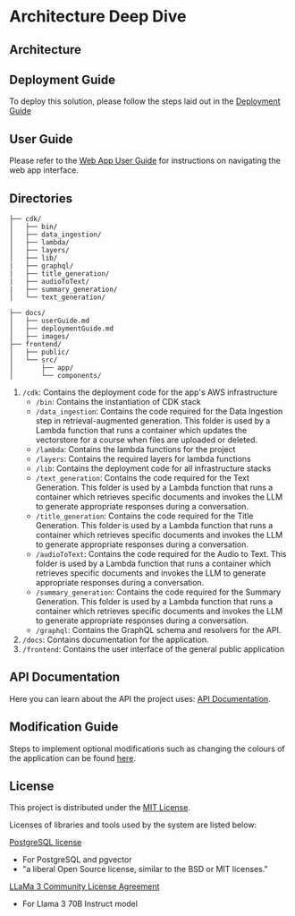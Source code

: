 # Architecture Deep Dive

## Architecture

## Deployment Guide

To deploy this solution, please follow the steps laid out in the [Deployment Guide](./docs/deploymentGuide.md)

## User Guide

Please refer to the [Web App User Guide](./docs/userGuide.md) for instructions on navigating the web app interface.

## Directories

```
├── cdk/
│   ├── bin/
│   ├── data_ingestion/
│   ├── lambda/
│   ├── layers/
│   ├── lib/
|   ├── graphql/
|   ├── title_generation/
|   ├── audioToText/
|   ├── summary_generation/
│   └── text_generation/

├── docs/
│   ├── userGuide.md
│   ├── deploymentGuide.md
│   ├── images/
├── frontend/
│   ├── public/
│   └── src/
│       ├── app/
│       └── components/

```

1. `/cdk`: Contains the deployment code for the app's AWS infrastructure
   - `/bin`: Contains the instantiation of CDK stack
   - `/data_ingestion`: Contains the code required for the Data Ingestion step in retrieval-augmented generation. This folder is used by a Lambda function that runs a container which updates the vectorstore for a course when files are uploaded or deleted.
   - `/lambda`: Contains the lambda functions for the project
   - `/layers`: Contains the required layers for lambda functions
   - `/lib`: Contains the deployment code for all infrastructure stacks
   - `/text_generation`: Contains the code required for the Text Generation. This folder is used by a Lambda function that runs a container which retrieves specific documents and invokes the LLM to generate appropriate responses during a conversation.
   - `/title_generation`: Contains the code required for the Title Generation. This folder is used by a Lambda function that runs a container which retrieves specific documents and invokes the LLM to generate appropriate responses during a conversation.
   - `/audioToText`: Contains the code required for the Audio to Text. This folder is used by a Lambda function that runs a container which retrieves specific documents and invokes the LLM to generate appropriate responses during a conversation.
   - `/summary_generation`: Contains the code required for the Summary Generation. This folder is used by a Lambda function that runs a container which retrieves specific documents and invokes the LLM to generate appropriate responses during a conversation.
   - `/graphql`: Contains the GraphQL schema and resolvers for the API.
2. `/docs`: Contains documentation for the application.
3. `/frontend`: Contains the user interface of the general public application

## API Documentation

Here you can learn about the API the project uses: [API Documentation](./docs/api-documentation.pdf).

## Modification Guide

Steps to implement optional modifications such as changing the colours of the application can be found
[here](./docs/modificationGuide.md).
## License

This project is distributed under the [MIT License](LICENSE).

Licenses of libraries and tools used by the system are listed below:

[PostgreSQL license](https://www.postgresql.org/about/licence/)

- For PostgreSQL and pgvector
- "a liberal Open Source license, similar to the BSD or MIT licenses."

[LLaMa 3 Community License Agreement](https://llama.meta.com/llama3/license/)

- For Llama 3 70B Instruct model